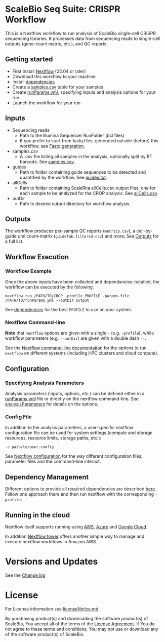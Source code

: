# ScaleBio Seq Suite: CRISPR Workflow

This is a Nextflow workflow to run analysis of ScaleBio single-cell CRISPR sequencing libraries. It processes data from sequencing reads to single-cell outputs (gene-count matrix, etc.), and QC reports.

## Getting started
* First install [Nextflow](http://www.nextflow.io) (22.04 or later)
* Download this workflow to your machine
* Install [dependencies](docs/dependencies.md)
* Create a [samples.csv](docs/samplesCsv.md) table for your samples
* Create [runParams.yml](docs/analysisParameters.md), specifying inputs and analysis options for your run
* Launch the workflow for your run

## Inputs
* Sequencing reads
    * Path to the Illumina Sequencer RunFolder (bcl files)
    * If you prefer to start from fastq files, generated outside (before) this workflow, see [Fastq generation](docs/fastqGeneration.md).
* samples.csv
    * A .csv file listing all samples in the analysis, optionally split by RT barcode. See [samples.csv](docs/samplesCsv.md).
* guides
    * Path to folder containing guide sequences to be detected and quantified by the workflow. See [guides.txt](docs/guides.md).
* allCells
    * Path to folder containing ScaleRna allCells.csv output files, one for each sample to be analyzed for the CROP analysis. See [allCells.csv](docs/allCells.md).
* outDir
    * Path to desired output directory for workflow analysis
## Outputs
The workflow produces per-sample QC reports (`metrics.csv`), a cell-by-guide umi count-matrix (`guideTab.filtered.csv`) and more; See [Outputs](docs/outputs.md) for a full list.


## Workflow Execution
### Workflow Example
Once the above inputs have been collected and dependancies installed, the workflow can be executed by the following:  

`nextflow run /PATH/TO/CROP -profile PROFILE -params-file /PATH/TO/runParams.yml --outDir output`

See [dependencies](docs/dependencies.md) for the best `PROFILE` to use on your system.

### Nextflow Command-line
**Note** that `nextflow` options are given with a single `-` (e.g. `-profile`), while workflow parameters (e.g. `--outDir`) are given with a double dash `--`.

See the [Nextflow command-line documentation](https://www.nextflow.io/docs/latest/cli.html) for the options to run `nextflow` on different systems (including HPC clusters and cloud compute).

## Configuration
### Specifying Analysis Parameters
Analysis parameters (inputs, options, etc.) can be defined either in a [runParams.yml](docs/examples/runParams.yml) file or directly on the nextflow command-line. See [analysisParameters](docs/analysisParameters.md) for details on the options.

### Config File
In addition to the analysis parameters, a user-specific nextflow configuration file can be used for system settings (compute and storage resources, resource limits, storage paths, etc.):

`-c path/to/user.config`

See [Nextflow configuration](https://www.nextflow.io/docs/latest/config.html) for the way different configuration files, parameter files and the command-line interact.

## Dependency Management
Different options to provide all required dependencies are described [here](docs/dependencies.md). Follow one approach there and then run nextflow with the corresponding `-profile`.

## Running in the cloud
Nextflow itself supports running using [AWS](https://www.nextflow.io/docs/latest/aws.html), [Azure](https://www.nextflow.io/docs/latest/azure.html) and [Google Cloud](https://www.nextflow.io/docs/latest/google.html). 

In addition [Nextflow tower](https://tower.nf) offers another simple way to manage and execute nextflow workflows in Amazon AWS.

# Versions and Updates
See the [Change log](changelog.md)

# License
For License information see [licenseNotice.md](docs/licenseNotice.md).

By purchasing product(s) and downloading the software product(s) of ScaleBio, You accept all of the terms of the [License Agreement](LICENSE.md). If You do not agree to these terms and conditions, You may not use or download any of the software product(s) of ScaleBio. 


